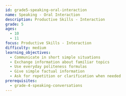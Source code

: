 ```yaml
---
id: grade5-speaking-oral-interaction
name: Speaking - Oral Interaction
description: Productive Skills - Interaction
grade: 5
ages:
  - 10
  - 11
focus: Productive Skills - Interaction
difficulty: medium
learning_objectives:
  - Communicate in short simple situations
  - Exchange information about familiar topics
  - Use everyday politeness formulas
  - Give simple factual information
  - Ask for repetition or clarification when needed
prerequisites:
  - grade-4-speaking-conversations
---
```


